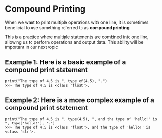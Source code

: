 # Compound Printing
When we want to print multiple operations with one line, it is sometimes beneficial to use something referred to as **compound printing**. 

This is a practice where multiple statements are combined into one line, allowing us to perform operations and output data. This ability will be important in our next topic
    
    
## Example 1: Here is a basic example of a compound print statement

```
print("The type of 4.5 is ", type_of(4.5), ".")
>>> The type of 4.5 is <class 'float'>.
```

## Example 2: Here is a more complex example of a compound print statement

```
print("The type of 4.5 is ", type(4.5), ", and the type of 'hello!' is ", type('hello!'), ".")
>>> The type of 4.5 is <class 'float'>, and the type of 'hello!' is <class 'str'>.
```
